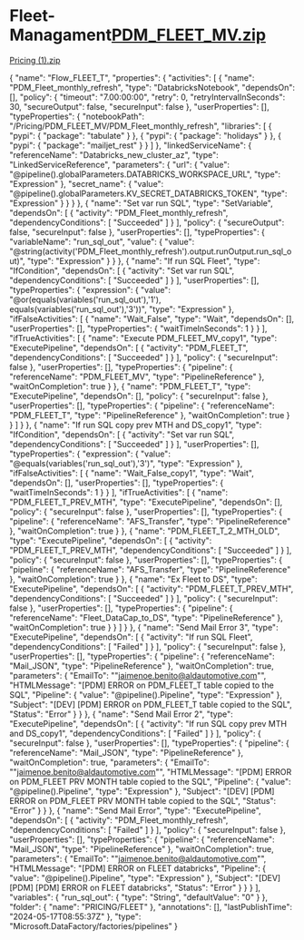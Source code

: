 # Fleet-Managament[PDM_FLEET_MV.zip](https://github.com/user-attachments/files/17541323/PDM_FLEET_MV.zip)



[Pricing (1).zip](https://github.com/user-attachments/files/17556890/Pricing.1.zip)



{
    "name": "Flow_FLEET_T",
    "properties": {
        "activities": [
            {
                "name": "PDM_Fleet_monthly_refresh",
                "type": "DatabricksNotebook",
                "dependsOn": [],
                "policy": {
                    "timeout": "7.00:00:00",
                    "retry": 0,
                    "retryIntervalInSeconds": 30,
                    "secureOutput": false,
                    "secureInput": false
                },
                "userProperties": [],
                "typeProperties": {
                    "notebookPath": "/Pricing/PDM_FLEET_MV/PDM_Fleet_monthly_refresh",
                    "libraries": [
                        {
                            "pypi": {
                                "package": "tabulate"
                            }
                        },
                        {
                            "pypi": {
                                "package": "holidays"
                            }
                        },
                        {
                            "pypi": {
                                "package": "mailjet_rest"
                            }
                        }
                    ]
                },
                "linkedServiceName": {
                    "referenceName": "Databricks_new_cluster_az",
                    "type": "LinkedServiceReference",
                    "parameters": {
                        "url": {
                            "value": "@pipeline().globalParameters.DATABRICKS_WORKSPACE_URL",
                            "type": "Expression"
                        },
                        "secret_name": {
                            "value": "@pipeline().globalParameters.KV_SECRET_DATABRICKS_TOKEN",
                            "type": "Expression"
                        }
                    }
                }
            },
            {
                "name": "Set var run SQL",
                "type": "SetVariable",
                "dependsOn": [
                    {
                        "activity": "PDM_Fleet_monthly_refresh",
                        "dependencyConditions": [
                            "Succeeded"
                        ]
                    }
                ],
                "policy": {
                    "secureOutput": false,
                    "secureInput": false
                },
                "userProperties": [],
                "typeProperties": {
                    "variableName": "run_sql_out",
                    "value": {
                        "value": "@string(activity('PDM_Fleet_monthly_refresh').output.runOutput.run_sql_out)",
                        "type": "Expression"
                    }
                }
            },
            {
                "name": "If run SQL Fleet",
                "type": "IfCondition",
                "dependsOn": [
                    {
                        "activity": "Set var run SQL",
                        "dependencyConditions": [
                            "Succeeded"
                        ]
                    }
                ],
                "userProperties": [],
                "typeProperties": {
                    "expression": {
                        "value": "@or(equals(variables('run_sql_out'),'1'), equals(variables('run_sql_out'),'3'))",
                        "type": "Expression"
                    },
                    "ifFalseActivities": [
                        {
                            "name": "Wait_False",
                            "type": "Wait",
                            "dependsOn": [],
                            "userProperties": [],
                            "typeProperties": {
                                "waitTimeInSeconds": 1
                            }
                        }
                    ],
                    "ifTrueActivities": [
                        {
                            "name": "Execute PDM_FLEET_MV_copy1",
                            "type": "ExecutePipeline",
                            "dependsOn": [
                                {
                                    "activity": "PDM_FLEET_T",
                                    "dependencyConditions": [
                                        "Succeeded"
                                    ]
                                }
                            ],
                            "policy": {
                                "secureInput": false
                            },
                            "userProperties": [],
                            "typeProperties": {
                                "pipeline": {
                                    "referenceName": "PDM_FLEET_MV",
                                    "type": "PipelineReference"
                                },
                                "waitOnCompletion": true
                            }
                        },
                        {
                            "name": "PDM_FLEET_T",
                            "type": "ExecutePipeline",
                            "dependsOn": [],
                            "policy": {
                                "secureInput": false
                            },
                            "userProperties": [],
                            "typeProperties": {
                                "pipeline": {
                                    "referenceName": "PDM_FLEET_T",
                                    "type": "PipelineReference"
                                },
                                "waitOnCompletion": true
                            }
                        }
                    ]
                }
            },
            {
                "name": "If run SQL copy prev MTH and DS_copy1",
                "type": "IfCondition",
                "dependsOn": [
                    {
                        "activity": "Set var run SQL",
                        "dependencyConditions": [
                            "Succeeded"
                        ]
                    }
                ],
                "userProperties": [],
                "typeProperties": {
                    "expression": {
                        "value": "@equals(variables('run_sql_out'),'3')",
                        "type": "Expression"
                    },
                    "ifFalseActivities": [
                        {
                            "name": "Wait_False_copy1",
                            "type": "Wait",
                            "dependsOn": [],
                            "userProperties": [],
                            "typeProperties": {
                                "waitTimeInSeconds": 1
                            }
                        }
                    ],
                    "ifTrueActivities": [
                        {
                            "name": "PDM_FLEET_T_PREV_MTH",
                            "type": "ExecutePipeline",
                            "dependsOn": [],
                            "policy": {
                                "secureInput": false
                            },
                            "userProperties": [],
                            "typeProperties": {
                                "pipeline": {
                                    "referenceName": "AFS_Transfer",
                                    "type": "PipelineReference"
                                },
                                "waitOnCompletion": true
                            }
                        },
                        {
                            "name": "PDM_FLEET_T_2_MTH_OLD",
                            "type": "ExecutePipeline",
                            "dependsOn": [
                                {
                                    "activity": "PDM_FLEET_T_PREV_MTH",
                                    "dependencyConditions": [
                                        "Succeeded"
                                    ]
                                }
                            ],
                            "policy": {
                                "secureInput": false
                            },
                            "userProperties": [],
                            "typeProperties": {
                                "pipeline": {
                                    "referenceName": "AFS_Transfer",
                                    "type": "PipelineReference"
                                },
                                "waitOnCompletion": true
                            }
                        },
                        {
                            "name": "Ex Fleet to DS",
                            "type": "ExecutePipeline",
                            "dependsOn": [
                                {
                                    "activity": "PDM_FLEET_T_PREV_MTH",
                                    "dependencyConditions": [
                                        "Succeeded"
                                    ]
                                }
                            ],
                            "policy": {
                                "secureInput": false
                            },
                            "userProperties": [],
                            "typeProperties": {
                                "pipeline": {
                                    "referenceName": "Fleet_DataCap_to_DS",
                                    "type": "PipelineReference"
                                },
                                "waitOnCompletion": true
                            }
                        }
                    ]
                }
            },
            {
                "name": "Send Mail Error 3",
                "type": "ExecutePipeline",
                "dependsOn": [
                    {
                        "activity": "If run SQL Fleet",
                        "dependencyConditions": [
                            "Failed"
                        ]
                    }
                ],
                "policy": {
                    "secureInput": false
                },
                "userProperties": [],
                "typeProperties": {
                    "pipeline": {
                        "referenceName": "Mail_JSON",
                        "type": "PipelineReference"
                    },
                    "waitOnCompletion": true,
                    "parameters": {
                        "EmailTo": "\"jaimenoe.benito@aldautomotive.com\"",
                        "HTMLMessage": "[PDM] ERROR on PDM_FLEET_T table copied to the SQL",
                        "Pipeline": {
                            "value": "@pipeline().Pipeline",
                            "type": "Expression"
                        },
                        "Subject": "[DEV] [PDM] ERROR on PDM_FLEET_T table copied to the SQL",
                        "Status": "Error"
                    }
                }
            },
            {
                "name": "Send Mail Error 2",
                "type": "ExecutePipeline",
                "dependsOn": [
                    {
                        "activity": "If run SQL copy prev MTH and DS_copy1",
                        "dependencyConditions": [
                            "Failed"
                        ]
                    }
                ],
                "policy": {
                    "secureInput": false
                },
                "userProperties": [],
                "typeProperties": {
                    "pipeline": {
                        "referenceName": "Mail_JSON",
                        "type": "PipelineReference"
                    },
                    "waitOnCompletion": true,
                    "parameters": {
                        "EmailTo": "\"jaimenoe.benito@aldautomotive.com\"",
                        "HTMLMessage": "[PDM] ERROR on PDM_FLEET PRV MONTH table copied to the SQL",
                        "Pipeline": {
                            "value": "@pipeline().Pipeline",
                            "type": "Expression"
                        },
                        "Subject": "[DEV] [PDM] ERROR on PDM_FLEET PRV MONTH  table copied to the SQL",
                        "Status": "Error"
                    }
                }
            },
            {
                "name": "Send Mail Error",
                "type": "ExecutePipeline",
                "dependsOn": [
                    {
                        "activity": "PDM_Fleet_monthly_refresh",
                        "dependencyConditions": [
                            "Failed"
                        ]
                    }
                ],
                "policy": {
                    "secureInput": false
                },
                "userProperties": [],
                "typeProperties": {
                    "pipeline": {
                        "referenceName": "Mail_JSON",
                        "type": "PipelineReference"
                    },
                    "waitOnCompletion": true,
                    "parameters": {
                        "EmailTo": "\"jaimenoe.benito@aldautomotive.com\"",
                        "HTMLMessage": "[PDM] ERROR on FLEET databricks",
                        "Pipeline": {
                            "value": "@pipeline().Pipeline",
                            "type": "Expression"
                        },
                        "Subject": "[DEV] [PDM]  [PDM] ERROR on FLEET databricks",
                        "Status": "Error"
                    }
                }
            }
        ],
        "variables": {
            "run_sql_out": {
                "type": "String",
                "defaultValue": "0"
            }
        },
        "folder": {
            "name": "PRICING/FLEET"
        },
        "annotations": [],
        "lastPublishTime": "2024-05-17T08:55:37Z"
    },
    "type": "Microsoft.DataFactory/factories/pipelines"
}
